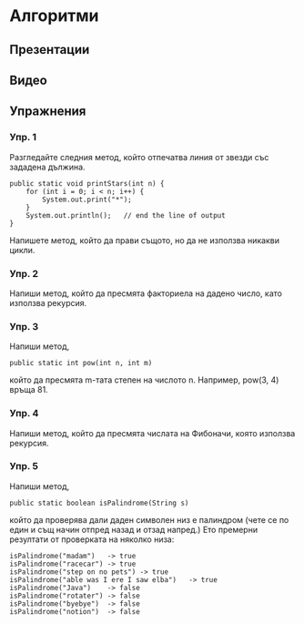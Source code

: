 # Алгоритми

## Презентации

## Видео

## Упражнения

### Упр. 1
Разгледайте следния метод, който отпечатва линия от звезди със зададена дължина. 
~~~
public static void printStars(int n) {
    for (int i = 0; i < n; i++) {
        System.out.print("*");
    }
    System.out.println();   // end the line of output
}
~~~
Напишете метод, който да прави същото, но да не използва никакви цикли.

### Упр. 2
Напиши метод, който да пресмята факториела на дадено число, като използва рекурсия.

### Упр. 3
Напиши метод, 
~~~
public static int pow(int n, int m)
~~~
който да пресмята m-тата степен на числото n. Например, pow(3, 4) връща 81.

### Упр. 4
Напиши метод, който да пресмята числата на Фибоначи, която използва рекурсия. 

### Упр. 5
Напиши метод,
~~~
public static boolean isPalindrome(String s)
~~~
който да проверява дали даден символен низ е палиндром (чете се по един и същ начин отпред назад и отзад напред.) Ето премерни резултати от проверката на няколко низа:
~~~
isPalindrome("madam")	-> true
isPalindrome("racecar")	-> true
isPalindrome("step on no pets")	-> true
isPalindrome("able was I ere I saw elba")	-> true 
isPalindrome("Java")	-> false
isPalindrome("rotater")	-> false
isPalindrome("byebye")	-> false
isPalindrome("notion")	-> false
~~~
